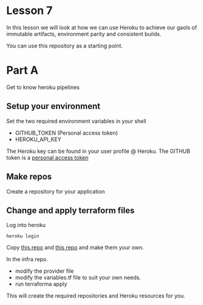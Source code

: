 # Lesson 7

In this lesson we will look at how we can use Heroku to achieve our gaols of immutable artifacts,
environment parity and consistent builds.

You can use this repository as a starting point.

# Part A

Get to know heroku pipelines 

## Setup your environment

Set the two required environment variables in your shell

* GITHUB_TOKEN (Personal access token)
* HEROKU_API_KEY  

The Heroku key can be found in your user profile @ Heroku. The GITHUB token is a [personal access
token](https://help.github.com/articles/creating-a-personal-access-token-for-the-command-line/)


## Make repos

Create a repository for your application 

## Change and apply terraform files

Log into heroku 

```
heroku login
```

Copy [this repo](https://github.com/PGR301-2018/heroku-pipeline-app) and [this repo](https://github.com/PGR301-2018/heroku-pipeline-infra) and make them your own. 

In the infra repo. 
- modify the provider file
- modify the variables.tf file to suit your own needs.
- run terraforma apply 

This will create the required repositories and Heroku resources for you.



